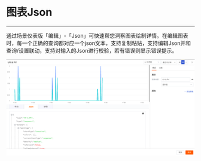 # 图表Json
---

通过场景仪表版「编辑」-「Json」可快速帮您洞察图表绘制详情。在编辑图表时，每一个正确的查询都对应一个json文本，支持复制粘贴，支持编辑Json并和查询/设置联动，支持对输入的Json进行校验，若有错误则显示错误提示。

![](../img/d2.png)

